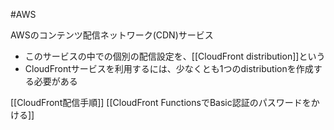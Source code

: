 #AWS 

AWSのコンテンツ配信ネットワーク(CDN)サービス

- このサービスの中での個別の配信設定を、[[CloudFront distribution]]という
- CloudFrontサービスを利用するには、少なくとも1つのdistributionを作成する必要がある

[[CloudFront配信手順]]
[[CloudFront FunctionsでBasic認証のパスワードをかける]]

